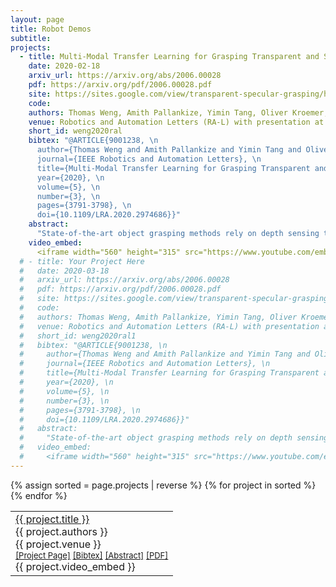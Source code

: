 ```yaml
---
layout: page
title: Robot Demos
subtitle:
projects:
  - title: Multi-Modal Transfer Learning for Grasping Transparent and Specular Objects
    date: 2020-02-18
    arxiv_url: https://arxiv.org/abs/2006.00028
    pdf: https://arxiv.org/pdf/2006.00028.pdf
    site: https://sites.google.com/view/transparent-specular-grasping/home
    code: 
    authors: Thomas Weng, Amith Pallankize, Yimin Tang, Oliver Kroemer, David Held
    venue: Robotics and Automation Letters (RA-L) with presentation at the International Conference of Robotics and Automation (ICRA), 2020
    short_id: weng2020ral
    bibtex: "@ARTICLE{9001238, \n
      author={Thomas Weng and Amith Pallankize and Yimin Tang and Oliver Kroemer and David Held}, \n
      journal={IEEE Robotics and Automation Letters}, \n
      title={Multi-Modal Transfer Learning for Grasping Transparent and Specular Objects}, \n
      year={2020}, \n
      volume={5}, \n
      number={3}, \n
      pages={3791-3798}, \n
      doi={10.1109/LRA.2020.2974686}}"
    abstract: 
      "State-of-the-art object grasping methods rely on depth sensing to plan robust grasps, but commercially available depth sensors fail to detect transparent and specular objects. To improve grasping performance on such objects, we introduce a method for learning a multi-modal perception model by bootstrapping from an existing uni-modal model. This transfer learning approach requires only a pre-existing uni-modal grasping model and paired multi-modal image data for training, foregoing the need for ground-truth grasp success labels nor real grasp attempts. Our experiments demonstrate that our approach is able to reliably grasp transparent and reflective objects. Video and supplementary material are available at <a href=\"https://sites.google.com/view/transparent-specular-grasping\">https://sites.google.com/view/transparent-specular-grasping</a>."
    video_embed: 
      <iframe width="560" height="315" src="https://www.youtube.com/embed/rYRPWe0xLVo" title="YouTube video player" frameborder="0" allow="accelerometer; autoplay; clipboard-write; encrypted-media; gyroscope; picture-in-picture" allowfullscreen></iframe>
  # - title: Your Project Here
  #   date: 2020-03-18
  #   arxiv_url: https://arxiv.org/abs/2006.00028
  #   pdf: https://arxiv.org/pdf/2006.00028.pdf
  #   site: https://sites.google.com/view/transparent-specular-grasping/home
  #   code: 
  #   authors: Thomas Weng, Amith Pallankize, Yimin Tang, Oliver Kroemer, David Held
  #   venue: Robotics and Automation Letters (RA-L) with presentation at the International Conference of Robotics and Automation (ICRA), 2020
  #   short_id: weng2020ral1
  #   bibtex: "@ARTICLE{9001238, \n
  #     author={Thomas Weng and Amith Pallankize and Yimin Tang and Oliver Kroemer and David Held}, \n
  #     journal={IEEE Robotics and Automation Letters}, \n
  #     title={Multi-Modal Transfer Learning for Grasping Transparent and Specular Objects}, \n
  #     year={2020}, \n
  #     volume={5}, \n
  #     number={3}, \n
  #     pages={3791-3798}, \n
  #     doi={10.1109/LRA.2020.2974686}}"
  #   abstract: 
  #     "State-of-the-art object grasping methods rely on depth sensing to plan robust grasps, but commercially available depth sensors fail to detect transparent and specular objects. To improve grasping performance on such objects, we introduce a method for learning a multi-modal perception model by bootstrapping from an existing uni-modal model. This transfer learning approach requires only a pre-existing uni-modal grasping model and paired multi-modal image data for training, foregoing the need for ground-truth grasp success labels nor real grasp attempts. Our experiments demonstrate that our approach is able to reliably grasp transparent and reflective objects. Video and supplementary material are available at <a href=\"https://sites.google.com/view/transparent-specular-grasping\">https://sites.google.com/view/transparent-specular-grasping</a>."
  #   video_embed: 
  #     <iframe width="560" height="315" src="https://www.youtube.com/embed/rYRPWe0xLVo" title="YouTube video player" frameborder="0" allow="accelerometer; autoplay; clipboard-write; encrypted-media; gyroscope; picture-in-picture" allowfullscreen></iframe>
---
```


<table>
{% assign sorted = page.projects | reverse %}
{% for project in sorted %}
  <tr>  
    <td><a href="{{ project.arxiv_url }}">{{ project.title }}</a><br>
      <div class="pubauthor">
        {{ project.authors }}<br>
      </div>
      <div class="pubjournal">
        {{ project.venue }}
      </div>
      <div id="bib{{ project.short_id }}" style="display:none">
        <blockquote>
          <pre>{{project.bibtex}}</pre>
        </blockquote>
        </div>
        <div id="abs{{ project.short_id }}" style="display:none">
          <blockquote>
            {{project.abstract}}
          </blockquote>
        </div>
        <div style="font-size:small">
          <a href="{{ project.site }}">[Project Page]</a>
          <!-- <a href="">[Code]</a> -->
          <a href="javascript:copy(div{{ project.short_id }}, bib{{ project.short_id }})">[Bibtex]</a>
          <a href="javascript:copy(div{{ project.short_id }}, abs{{ project.short_id}})">[Abstract]</a>
          <a href="{{ project.pdf }}">[PDF]</a>
        </div>
        <div id="div{{ project.short_id }}" class="pubInfo"></div>
        <div class='video_embed'>
          {{ project.video_embed }}
        </div>
      </td>
    </tr>
{% endfor %}
</table>
